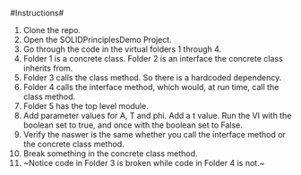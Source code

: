 #Instructions#

1. Clone the repo.
2. Open the SOLIDPrinciplesDemo Project.
3. Go through the code in the virtual folders 1 through 4.
4. Folder 1 is a concrete class. Folder 2 is an interface the concrete class inherits from.
5. Folder 3 calls the class method. So there is a hardcoded dependency.
6. Folder 4 calls the interface method, which would, at run time, call the class method.
7. Folder 5 has the top level module.
8. Add parameter values for A, T and phi. Add a t value. Run the VI with the boolean set to true, and once with the boolean set to False.
9. Verify the naswer is the same whether you call the interface method or the concrete class method.
10. Break something in the concrete class method.
11. ~Notice code in Folder 3 is broken while code in Folder 4 is not.~
